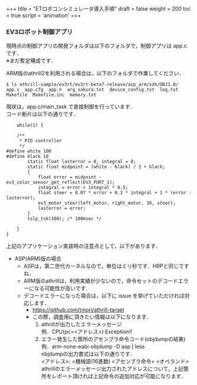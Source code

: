 +++
title = "ETロボコンシミュレータ導入手順"
draft = false
weight = 200
toc = true
script = 'animation'
+++

### EV3ロボット制御アプリ

現時点の制御アプリの開発フォルダは以下のフォルダで，制御アプリは app.c です．  
※まだ暫定構成です．

ARM版のathrill2を利用される場合は，以下のフォルダで作業してください．

```
$ ls athrill-sample/ev3rt/ev3rt-beta7-release/asp_arm/sdk/OBJ1.0/
app.c  app.cfg  app.h  arg_sakura.txt  device_config.txt  log.txt  Makefile  Makefile.inc  memory.txt
```

現状は，app.c/main_task で直接制御を行っています．  
コード断片は以下の通りです．

```
    while(1) {

    /**
     * PID controller
     */
#define white 100
#define black 10
        static float lasterror = 0, integral = 0;
        static float midpoint = (white - black) / 2 + black;
        {
            float error = midpoint - ev3_color_sensor_get_reflect(EV3_PORT_1);
            integral = error + integral * 0.5;
            float steer = 0.07 * error + 0.3 * integral + 1 * (error - lasterror);
            ev3_motor_steer(left_motor, right_motor, 10, steer);
            lasterror = error;
        }
        tslp_tsk(100); /* 100msec */

    }
}
```

上記のアプリケーション実装時の注意点として，以下があります．

- ASP(ARM)版の場合
  - ASPは，第二世代カーネルなので，単位はミリ秒です．HRPと同じですね．
  - ARM版のathrillは，利用実績が少ないので，命令セットのデコードエラーになる可能性が高いです．
  - デコードエラーになった場合は，以下に issue を挙げていただければ対応します．
    - https://github.com/tmori/athrill-target
    - この際，調査用に頂きたい情報は以下になります．
        1. athrillが出力したエラーメッセージ  
            例．CPU(pc=<アドレス>) Exception!!
        1. エラー発生した箇所のアセンブラ命令コード(objdumpの結果)  
            例．arm-none-eabi-objdump -D asp | less  
            objdumpの出力書式は以下の通りです．  
            <アドレス>: <機械語(16進数) <アセンブラ命令> <オペランド>  
            athrillのエラーメッセージ出力されたアドレスについて，上記箇所をレポート頂ければ上記命令の追加対応が可能になります．